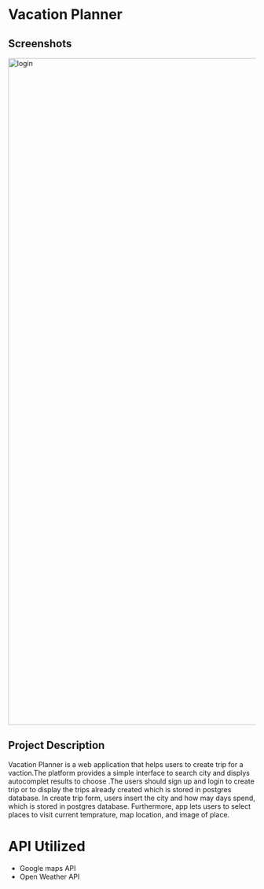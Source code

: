 # Vacation Planner

## Screenshots
<img width="1356" alt="login" src="https://user-images.githubusercontent.com/56299775/76397344-489d7180-6351-11ea-828f-cf4bb945f72c.png">

## Project Description

Vacation Planner is a web application that helps users to create trip for a vaction.The platform provides a simple interface to search city and displys autocomplet results to choose .The users should sign up and login to create trip or to display the trips already created which is stored in postgres database. In create trip form, users insert the city and how may days spend, which is stored in postgres database. Furthermore, app lets  users to select places to visit current temprature, map location, and image of place. 



# API Utilized
- Google maps API  
- Open Weather API 